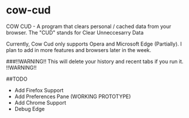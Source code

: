 # cow-cud
COW CUD - A program that clears personal / cached data from your browser.
The "CUD" stands for Clear Unneccesarry Data

Currently, Cow Cud only supports Opera and Microsoft Edge (Partially).
I plan to add in more features and browsers later in the week.

###!!WARNING!! This will delete your history and recent tabs if you run it. !!WARNING!!

##TODO
- Add Firefox Support
- Add Preferences Pane (WORKING PROTOTYPE)
- Add Chrome Support
- Debug Edge
